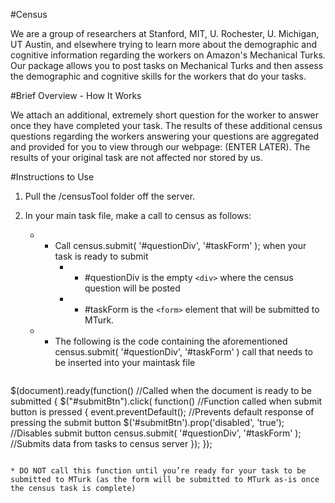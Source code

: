 #Census

We are a group of researchers at Stanford, MIT, U. Rochester, U. Michigan, UT Austin, and elsewhere trying to learn more about the demographic and cognitive information regarding the workers on Amazon's Mechanical Turks. Our package allows you to post tasks on Mechanical Turks and then assess the demographic and cognitive skills for the workers that do your tasks. 



#Brief Overview - How It Works

We attach an additional, extremely short question for the worker to answer once they have completed your task. The results of these additional census questions regarding the workers answering your questions are aggregated and provided for you to view through our webpage: (ENTER LATER). The results of your original task are not affected nor stored by us.


#Instructions to Use

1. Pull the /censusTool folder off the server. 

2. In your main task file, make a call to census as follows:

	* - Call census.submit( '#questionDiv', '#taskForm' ); when your task is ready to submit
		* - #questionDiv is the empty ` <div> ` where the census question will be posted 
	 	* - #taskForm is the ` <form> ` element that will be submitted to MTurk. 
	* - The following is the code containing the aforementioned census.submit( '#questionDiv', '#taskForm' ) call that needs to be inserted into your maintask file


> ```
$(document).ready(function()  //Called when the document is ready to be submitted
{
	$("#submitBtn").click( function()  //Function called when submit button is pressed
	{
    		event.preventDefault();  //Prevents default response of pressing the submit button
    		$('#submitBtn').prop('disabled', 'true');  //Disables submit button
    		census.submit( '#questionDiv', '#taskForm' );  //Submits data from tasks to census server
	});
});
```
	
* DO NOT call this function until you’re ready for your task to be submitted to MTurk (as the form will be submitted to MTurk as-is once the census task is complete)
